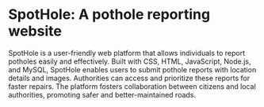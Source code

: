# SpotHole: A pothole reporting website

SpotHole is a user-friendly web platform that allows individuals to report potholes easily and effectively. Built with CSS, HTML, JavaScript, Node.js, and MySQL, SpotHole enables users to submit pothole reports with location details and images. Authorities can access and prioritize these reports for faster repairs. The platform fosters collaboration between citizens and local authorities, promoting safer and better-maintained roads.
